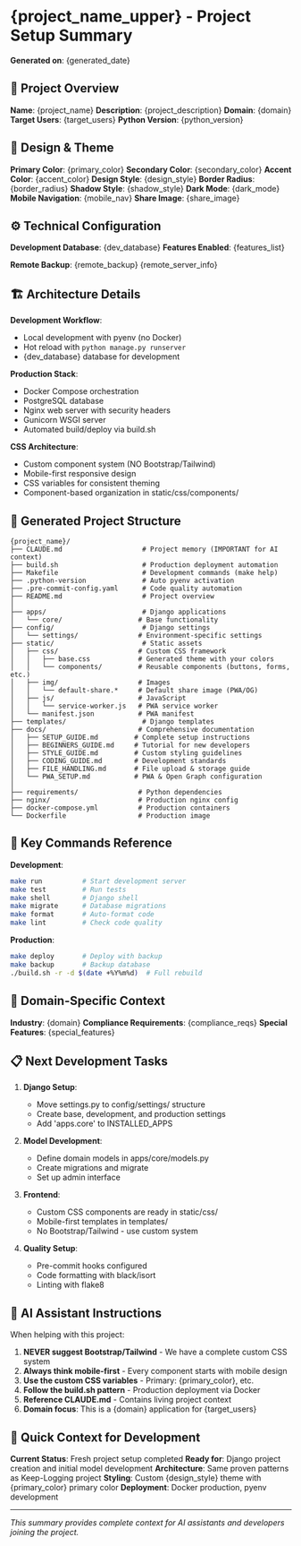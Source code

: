 # {project_name_upper} - Project Setup Summary

**Generated on**: {generated_date}

## 🎯 Project Overview

**Name**: {project_name}
**Description**: {project_description}
**Domain**: {domain}
**Target Users**: {target_users}
**Python Version**: {python_version}

## 🎨 Design & Theme

**Primary Color**: {primary_color}
**Secondary Color**: {secondary_color}
**Accent Color**: {accent_color}
**Design Style**: {design_style}
**Border Radius**: {border_radius}
**Shadow Style**: {shadow_style}
**Dark Mode**: {dark_mode}
**Mobile Navigation**: {mobile_nav}
**Share Image**: {share_image}

## ⚙️ Technical Configuration

**Development Database**: {dev_database}
**Features Enabled**:
{features_list}

**Remote Backup**: {remote_backup}
{remote_server_info}

## 🏗️ Architecture Details

**Development Workflow**:
- Local development with pyenv (no Docker)
- Hot reload with `python manage.py runserver`
- {dev_database} database for development

**Production Stack**:
- Docker Compose orchestration
- PostgreSQL database
- Nginx web server with security headers
- Gunicorn WSGI server
- Automated build/deploy via build.sh

**CSS Architecture**:
- Custom component system (NO Bootstrap/Tailwind)
- Mobile-first responsive design
- CSS variables for consistent theming
- Component-based organization in static/css/components/

## 📁 Generated Project Structure

```
{project_name}/
├── CLAUDE.md                    # Project memory (IMPORTANT for AI context)
├── build.sh                     # Production deployment automation
├── Makefile                     # Development commands (make help)
├── .python-version              # Auto pyenv activation
├── .pre-commit-config.yaml      # Code quality automation
├── README.md                    # Project overview
│
├── apps/                        # Django applications
│   └── core/                   # Base functionality
├── config/                      # Django settings
│   └── settings/               # Environment-specific settings
├── static/                      # Static assets
│   ├── css/                    # Custom CSS framework
│   │   ├── base.css            # Generated theme with your colors
│   │   └── components/         # Reusable components (buttons, forms, etc.)
│   ├── img/                    # Images
│   │   └── default-share.*     # Default share image (PWA/OG)
│   ├── js/                     # JavaScript
│   │   └── service-worker.js   # PWA service worker
│   └── manifest.json           # PWA manifest
├── templates/                   # Django templates
├── docs/                       # Comprehensive documentation
│   ├── SETUP_GUIDE.md         # Complete setup instructions
│   ├── BEGINNERS_GUIDE.md     # Tutorial for new developers
│   ├── STYLE_GUIDE.md         # Custom styling guidelines
│   ├── CODING_GUIDE.md        # Development standards
│   ├── FILE_HANDLING.md       # File upload & storage guide
│   └── PWA_SETUP.md           # PWA & Open Graph configuration
│
├── requirements/               # Python dependencies
├── nginx/                      # Production nginx config
├── docker-compose.yml          # Production containers
└── Dockerfile                  # Production image
```

## 🚀 Key Commands Reference

**Development**:
```bash
make run          # Start development server
make test         # Run tests
make shell        # Django shell
make migrate      # Database migrations
make format       # Auto-format code
make lint         # Check code quality
```

**Production**:
```bash
make deploy       # Deploy with backup
make backup       # Backup database
./build.sh -r -d $(date +%Y%m%d)  # Full rebuild
```

## 🎯 Domain-Specific Context

**Industry**: {domain}
**Compliance Requirements**: {compliance_reqs}
**Special Features**: {special_features}

## 📋 Next Development Tasks

1. **Django Setup**:
   - Move settings.py to config/settings/ structure
   - Create base, development, and production settings
   - Add 'apps.core' to INSTALLED_APPS

2. **Model Development**:
   - Define domain models in apps/core/models.py
   - Create migrations and migrate
   - Set up admin interface

3. **Frontend**:
   - Custom CSS components are ready in static/css/
   - Mobile-first templates in templates/
   - No Bootstrap/Tailwind - use custom system

4. **Quality Setup**:
   - Pre-commit hooks configured
   - Code formatting with black/isort
   - Linting with flake8

## 🤖 AI Assistant Instructions

When helping with this project:

1. **NEVER suggest Bootstrap/Tailwind** - We have a complete custom CSS system
2. **Always think mobile-first** - Every component starts with mobile design
3. **Use the custom CSS variables** - Primary: {primary_color}, etc.
4. **Follow the build.sh pattern** - Production deployment via Docker
5. **Reference CLAUDE.md** - Contains living project context
6. **Domain focus**: This is a {domain} application for {target_users}

## 🔧 Quick Context for Development

**Current Status**: Fresh project setup completed
**Ready for**: Django project creation and initial model development
**Architecture**: Same proven patterns as Keep-Logging project
**Styling**: Custom {design_style} theme with {primary_color} primary color
**Deployment**: Docker production, pyenv development

---

*This summary provides complete context for AI assistants and developers joining the project.*
